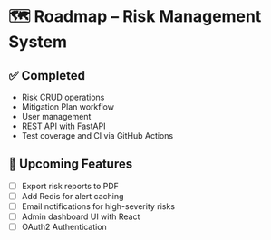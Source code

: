 # 🗺️ Roadmap – Risk Management System

## ✅ Completed
- Risk CRUD operations
- Mitigation Plan workflow
- User management
- REST API with FastAPI
- Test coverage and CI via GitHub Actions

## 🚧 Upcoming Features
- [ ] Export risk reports to PDF
- [ ] Add Redis for alert caching
- [ ] Email notifications for high-severity risks
- [ ] Admin dashboard UI with React
- [ ] OAuth2 Authentication
